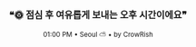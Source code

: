 <div align="center">

<br>

<h3>❝🌞 점심 후 여유롭게 보내는 오후 시간이에요❞</h3>

<sub>01:00 PM • Seoul ⛅ • by CrowRish</sub>

<br>

</div>